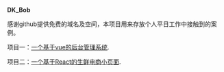 **DK_Bob**

感谢github提供免费的域名及空间，本项目用来存放个人平日工作中接触到的案例。

项目一：[一个基于vue的后台管理系统](http://coder-Bob.github.io/vue-backstage/ "vue后台"). 

项目二：[一个基于React的生鲜电商小页面](http://coder-Bob.github.io/react-tuanzi/ "生鲜电商"). 